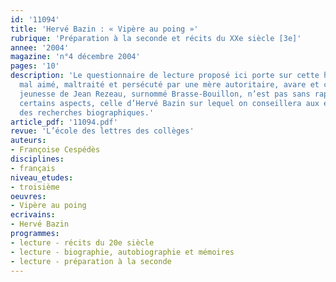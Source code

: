 ```yaml
---
id: '11094'
title: 'Hervé Bazin : « Vipère au poing »'
rubrique: 'Préparation à la seconde et récits du XXe siècle [3e]'
annee: '2004'
magazine: 'n°4 décembre 2004'
pages: '10'
description: 'Le questionnaire de lecture proposé ici porte sur cette histoire d’enfant
  mal aimé, maltraité et persécuté par une mère autoritaire, avare et cruelle. La
  jeunesse de Jean Rezeau, surnommé Brasse-Bouillon, n’est pas sans rappeler, par
  certains aspects, celle d’Hervé Bazin sur lequel on conseillera aux élèves de faire
  des recherches biographiques.'
article_pdf: '11094.pdf'
revue: 'L’école des lettres des collèges'
auteurs:
- Françoise Cespédès
disciplines:
- français
niveau_etudes:
- troisième
oeuvres:
- Vipère au poing
ecrivains:
- Hervé Bazin
programmes:
- lecture - récits du 20e siècle
- lecture - biographie, autobiographie et mémoires
- lecture - préparation à la seconde
---
```

